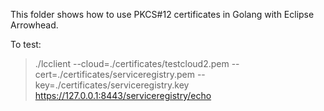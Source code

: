 This folder shows how to use PKCS#12 certificates in Golang with Eclipse Arrowhead.

To test:
> ./lcclient --cloud=./certificates/testcloud2.pem --cert=./certificates/serviceregistry.pem --key=./certificates/serviceregistry.key https://127.0.0.1:8443/serviceregistry/echo

